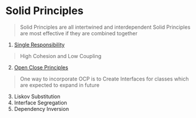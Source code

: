 # Solid Principles
> Solid Principles are all intertwined and interdependent
> Solid Principles are most effective if they are combined together 
1. [Single Responsibility](https://github.com/AnuragKSinha/solidPrinciples/tree/main/docs/SRP/README.md)
  > High Cohesion and Low Coupling 
2. [Open Close Principles](https://github.com/AnuragKSinha/solidPrinciples/blob/main/docs/OCP/README.md)
  > One way to incorporate OCP is to Create Interfaces for classes which are expected to expand in future
3. Liskov Substitution
4. Interface Segregation 
5. Dependency Inversion
